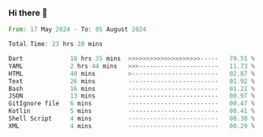### Hi there 👋

<!--START_SECTION:waka-->

```rust
From: 17 May 2024 - To: 05 August 2024

Total Time: 23 hrs 20 mins

Dart             18 hrs 35 mins  >>>>>>>>>>>>>>>>>>>>-----   79.51 %
YAML             2 hrs 44 mins   >>>----------------------   11.73 %
HTML             40 mins         >------------------------   02.87 %
Text             26 mins         -------------------------   01.92 %
Bash             16 mins         -------------------------   01.21 %
JSON             13 mins         -------------------------   00.97 %
GitIgnore file   6 mins          -------------------------   00.47 %
Kotlin           5 mins          -------------------------   00.41 %
Shell Script     4 mins          -------------------------   00.30 %
XML              4 mins          -------------------------   00.29 %
```

<!--END_SECTION:waka-->

<!--
**simonyathi1/simonyathi1** is a ✨ _special_ ✨ repository because its `README.md` (this file) appears on your GitHub profile.

Here are some ideas to get you started:

- 🔭 I’m currently working on ...
- 🌱 I’m currently learning ...
- 👯 I’m looking to collaborate on ...
- 🤔 I’m looking for help with ...
- 💬 Ask me about ...
- 📫 How to reach me: ...
- 😄 Pronouns: ...
- ⚡ Fun fact: ...
-->

